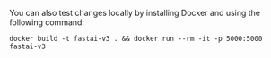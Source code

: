 
You can also test changes locally by installing Docker and using the following command:

```
docker build -t fastai-v3 . && docker run --rm -it -p 5000:5000 fastai-v3
```

